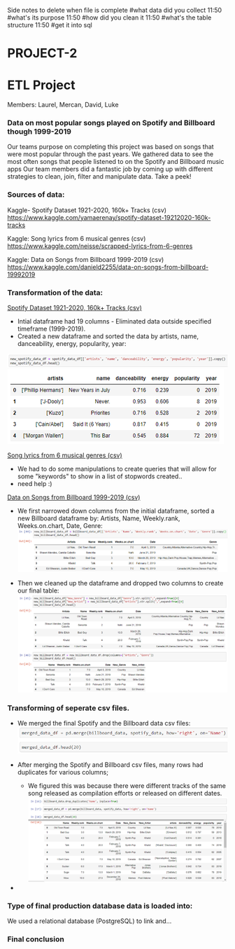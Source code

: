 Side notes to delete when file is complete 
#what data did you collect
11:50
#what's its purpose
11:50
#how did you clean it
11:50
#what's the table structure
11:50
#get it into sql




# PROJECT-2
# ETL Project 

Members: Laurel, Mercan, David, Luke

###  Data on most popular songs played on Spotify and Billboard though 1999-2019

Our teams purpose on completing this project was based on songs that were most popular through the past years. We gathered data to see the most often songs that people listened to on the Spotify and Billboard music apps  Our team members did a fantastic job by coming up with different strategies to clean, join, filter and manipulate data. Take a peek!



### Sources of data:

Kaggle-  Spotify Dataset 1921-2020, 160k+ Tracks (csv)
https://www.kaggle.com/yamaerenay/spotify-dataset-19212020-160k-tracks 

Kaggle:  Song lyrics from 6 musical genres (csv)
https://www.kaggle.com/neisse/scrapped-lyrics-from-6-genres

Kaggle:  Data on Songs from Billboard 1999-2019 (csv)
https://www.kaggle.com/danield2255/data-on-songs-from-billboard-19992019



### Transformation of the data: 

 <ins> Spotify Dataset 1921-2020, 160k+ Tracks (csv) </ins> 
* Intial dataframe had 19 columns - Eliminated data outside specified timeframe (1999-2019).
* Created a new dataframe and sorted the data by artists, name, danceability, energy, popularity, year:

![name-of-you-image](https://github.com/aslan1301/PROJECT-2/blob/main/Images/Spotify2.PNG?raw=true)
![Images/Spotify.PNG](Images/Spotify.PNG)

<ins> Song lyrics from 6 musical genres (csv) </ins> 
* We had to do some manipulations to create queries that will allow for some "keywords" to show in a list of stopwords created..
* need help :)

<ins> Data on Songs from Billboard 1999-2019 (csv)</ins>

*  We first narrowed down columns from the initial dataframe, sorted a new Billboard dataframe by: Artists, Name, Weekly.rank, Weeks.on.chart, Date, Genre:
![name-of-you-image](https://github.com/aslan1301/PROJECT-2/blob/main/Images/Billboard2.PNG?raw=true)

* Then we cleaned up the dataframe and dropped two columns to create our final table:
![name-of-you-image](https://github.com/aslan1301/PROJECT-2/blob/main/Images/Billboard%203.PNG?raw=true)



### Transforming of seperate csv files.

* We merged the final Spotify and the Billboard data csv files:
![name-of-you-image](https://github.com/aslan1301/PROJECT-2/blob/main/Images/merged.PNG?raw=true)
* After merging the Spotify and Billboard csv files, many rows had duplicates for various columns; 
	* We figured this was because there were different tracks of the same song released as compilation efforts or released on different dates.
![name-of-you-image](https://github.com/aslan1301/PROJECT-2/blob/main/Images/Project%20Main.PNG?raw=true)

* 




### Type of final production database data is loaded into:

We used a relational database (PostgreSQL) to link and...



### Final conclusion 



